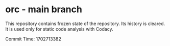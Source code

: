 # orc - main branch

This repository contains frozen state of the repository.
Its history is cleared. It is used only for static code
analysis with Codacy.

Commit Time: 1702713382